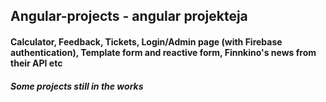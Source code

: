 ## Angular-projects - angular projekteja

#### Calculator, Feedback, Tickets, Login/Admin page (with Firebase authentication), Template form and reactive form, Finnkino's news from their API etc
##### Some projects still *in the works*
